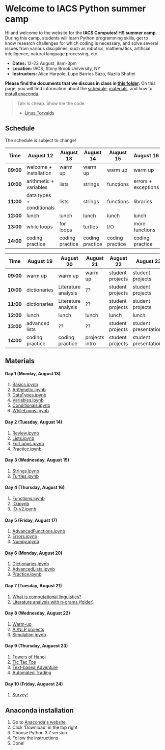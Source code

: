 # Welcome to IACS Python summer camp

Hi and welcome to the website for the **IACS Computes! HS summer camp**. During this camp, students will learn Python programming skills, get to know research challenges for which coding is necessary, and solve several issues from various disciplines, such as robotics, mathematics, artificial intelligence, natural language processing, etc.

- **Dates:** 12-23 August, 9am-3pm
- **Location:** IACS, Stony Brook University, NY
- **Instructors:** Alice Harpole, Lupe Barrios Sazo, Nazila Shafiei

**Please find the documents that we discuss in class in [this folder](https://github.com/loisetoil/IACS_computes_2018).**
On this page, you will find information about the [schedule](#schedule), [materials](#materials), and how to [install anaconda](#anaconda-installation).

> Talk is cheap. Show me the code.
> - [Linus Torvalds](https://en.wikipedia.org/wiki/Linus_Torvalds)


## Schedule

The schedule is subject to change!

Time | August 12 | August 13 | August 14 | August 15 | August 16
---------- | ---------- | ---------- | ---------- | ---------- | ----------
**09:00** | welcome + installation | warm up | warm up | warm up | warm up
**10:00** | arithmetic + variables | lists | strings | functions | errors + exceptions
**11:00** | data types + conditionals | lists | strings | functions | libraries
**12:00** | lunch | lunch | lunch | lunch | lunch
**13:00** | while loops | for loops | turtles | I/O | more functions
**14:00** | coding practice | coding practice | coding practice | coding practice | coding practice

Time | August 19 | August 20 | August 21 | August 22 | August 23
---------- | ---------- | ---------- | ---------- | ---------- | ----------
**09:00** | warm up | warm up | warm up | student projects | student projects
**10:00** | dictionaries | Literature analysis | ?? | student projects | student projects
**11:00** | dictionaries | Literature analysis | ?? | student projects | student projects
**12:00** | lunch | lunch | lunch | lunch | lunch
**13:00** | advanced lists | ?? | ?? | student projects | student presentations
**14:00** | coding practice | coding practice | projects intro | student projects | student presentations


## Materials
#### Day 1 (Monday, August 13)
1. [Basics.ipynb](https://minhaskamal.github.io/DownGit/#/home?url=https://github.com/loisetoil/IACS_computes_2018/tree/master/jupyter_notebooks/day1/Basics.ipynb)
2. [Arithmetic.ipynb](https://minhaskamal.github.io/DownGit/#/home?url=https://github.com/loisetoil/IACS_computes_2018/tree/master/jupyter_notebooks/day1/Arithmetic.ipynb)
3. [DataTypes.ipynb](https://minhaskamal.github.io/DownGit/#/home?url=https://github.com/loisetoil/IACS_computes_2018/tree/master/jupyter_notebooks/day1/DataTypes.ipynb)
4. [Variables.ipynb](https://minhaskamal.github.io/DownGit/#/home?url=https://github.com/loisetoil/IACS_computes_2018/tree/master/jupyter_notebooks/day1/Variables.ipynb)
5. [Conditionals.ipynb](https://github.com/loisetoil/IACS_computes_2018/tree/master/jupyter_notebooks/day1/Conditionals.ipynb)
6. [WhileLoops.ipynb](https://minhaskamal.github.io/DownGit/#/home?url=https://github.com/loisetoil/IACS_computes_2018/tree/master/jupyter_notebooks/day1/WhileLoops.ipynb)

#### Day 2 (Tuesday, August 14)
1. [Review.ipynb](https://minhaskamal.github.io/DownGit/#/home?url=https://github.com/loisetoil/IACS_computes_2018/blob/master/jupyter_notebooks/day2/Review%20-%20Day1.ipynb)
2. [Lists.ipynb](https://minhaskamal.github.io/DownGit/#/home?url=https://github.com/loisetoil/IACS_computes_2018/blob/master/jupyter_notebooks/day2/Lists.ipynb)
3. [ForLoops.ipynb](https://minhaskamal.github.io/DownGit/#/home?url=https://github.com/loisetoil/IACS_computes_2018/blob/master/jupyter_notebooks/day3/ForLoops.ipynb)
4. [Practice.ipynb](https://minhaskamal.github.io/DownGit/#/home?url=https://github.com/loisetoil/IACS_computes_2018/blob/master/jupyter_notebooks/day2/practice_day2.ipynb)

#### Day 3 (Wednesday, August 15)
1. [Strings.ipynb](https://minhaskamal.github.io/DownGit/#/home?url=https://github.com/loisetoil/IACS_computes_2018/blob/master/jupyter_notebooks/day3/Day3-Strings.ipynb)
2. [Turtles.ipynb](https://minhaskamal.github.io/DownGit/#/home?url=https://github.com/loisetoil/IACS_computes_2018/blob/master/jupyter_notebooks/day2/turtles.ipynb)

#### Day 4 (Thursday, August 16)
1. [Functions.ipynb](https://minhaskamal.github.io/DownGit/#/home?url=https://github.com/loisetoil/IACS_computes_2018/blob/master/jupyter_notebooks/day4/Functions.ipynb)
2. [IO.ipynb](https://minhaskamal.github.io/DownGit/#/home?url=https://github.com/loisetoil/IACS_computes_2018/blob/master/jupyter_notebooks/day4/IO.ipynb)
3. [IO-v2.ipynb](https://minhaskamal.github.io/DownGit/#/home?url=https://github.com/loisetoil/IACS_computes_2018/blob/master/jupyter_notebooks/day4/IO-v2.ipynb)

#### Day 5 (Friday, August 17)
1. [AdvancedFunctions.ipynb](https://minhaskamal.github.io/DownGit/#/home?url=https://github.com/loisetoil/IACS_computes_2018/blob/master/jupyter_notebooks/day5/AdvancedFunctions.ipynb)
2. [Errors.ipynb](https://minhaskamal.github.io/DownGit/#/home?url=https://github.com/loisetoil/IACS_computes_2018/blob/master/jupyter_notebooks/day5/Errors.ipynb)
3. [Numpy.ipynb](https://minhaskamal.github.io/DownGit/#/home?url=https://github.com/loisetoil/IACS_computes_2018/blob/master/jupyter_notebooks/day5/Numpy.ipynb)

#### Day 6 (Monday, August 20)
1. [Dictionaries.ipynb](https://minhaskamal.github.io/DownGit/#/home?url=https://github.com/loisetoil/IACS_computes_2018/blob/master/jupyter_notebooks/day6/Dictionaries.ipynb)
2. [AdvancedLists.ipynb](https://minhaskamal.github.io/DownGit/#/home?url=https://github.com/loisetoil/IACS_computes_2018/blob/master/jupyter_notebooks/day6/AdvancedLists.ipynb)
3. [Practice.ipynb](https://minhaskamal.github.io/DownGit/#/home?url=https://github.com/loisetoil/IACS_computes_2018/blob/master/jupyter_notebooks/day6/day6_practice.ipynb)

#### Day 7 (Tuesday, August 21)
1. [What is computational linguistics?](https://minhaskamal.github.io/DownGit/#/home?url=https://github.com/loisetoil/IACS_computes_2018/blob/master/jupyter_notebooks/day7/technology.pdf)
2. [Literature analysis with n-grams (folder)](https://minhaskamal.github.io/DownGit/#/home?url=https://github.com/loisetoil/IACS_computes_2018/tree/master/jupyter_notebooks/day7)

#### Day 8 (Wednesday, August 22)
1. [Warm-up](https://minhaskamal.github.io/DownGit/#/home?url=https://github.com/loisetoil/IACS_computes_2018/blob/master/jupyter_notebooks/day8/warm-up.ipynb)
2. [AI/NLP projects](https://minhaskamal.github.io/DownGit/#/home?url=https://github.com/loisetoil/IACS_computes_2018/tree/master/jupyter_notebooks/day8/AI)
3. [Simulation.ipynb](https://minhaskamal.github.io/DownGit/#/home?url=https://github.com/loisetoil/IACS_computes_2018/tree/master/jupyter_notebooks/day8/Simulation.ipynb)

#### Day 9 (Thursday, Auguest 23)
1. [Towers of Hanoi](https://minhaskamal.github.io/DownGit/#/home?url=https://github.com/loisetoil/IACS_computes_2018/tree/master/jupyter_notebooks/day9/Towers%20of%20Hanoi)
2. [Tic Tac Toe](https://minhaskamal.github.io/DownGit/#/home?url=https://github.com/loisetoil/IACS_computes_2018/blob/master/jupyter_notebooks/day9/Tic-Tac-Toe.ipynb)
3. [Text-based Adventure](https://minhaskamal.github.io/DownGit/#/home?url=https://github.com/loisetoil/IACS_computes_2018/blob/master/jupyter_notebooks/day9/Text-Based-Adventure.ipynb)
4. [Automated Trading](https://minhaskamal.github.io/DownGit/#/home?url=https://github.com/loisetoil/IACS_computes_2018/blob/master/jupyter_notebooks/day9/Automated%20Trading)

#### Day 10 (Friday, Auguest 24)
1. [Survey!](https://docs.google.com/forms/d/e/1FAIpQLSew0NXhhqRpNmYxIvEZU9Ui2QJ9h9dbglrgEKPxbBYOnA_uFQ/viewform)

## Anaconda installation

1. Go to [Anaconda's website](https://www.anaconda.com/)
2. Click 'Download' in the top right
3. Choose Python 3.7 version
4. Follow the instructions
5. Done!

